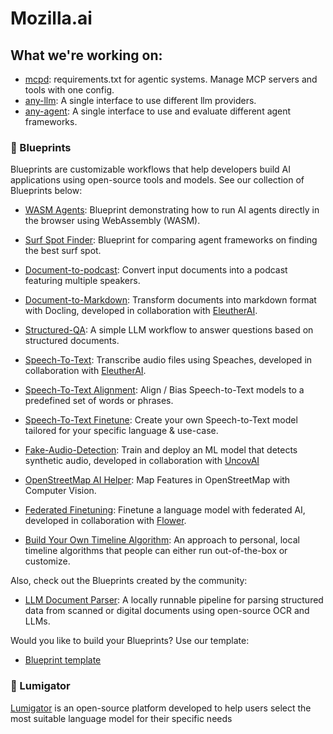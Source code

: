 # Mozilla.ai

## What we're working on:

- [mcpd](https://github.com/mozilla-ai/mcpd): requirements.txt for agentic systems. Manage MCP servers and tools with one config.
- [any-llm](https://github.com/mozilla-ai/any-llm): A single interface to use different llm providers.
- [any-agent](https://github.com/mozilla-ai/any-agent): A single interface to use and evaluate different agent frameworks.


### 📘 Blueprints

Blueprints are customizable workflows that help developers build AI applications using open-source tools and models. See our collection of Blueprints below:

- [WASM Agents](https://github.com/mozilla-ai/wasm-agents-blueprint): Blueprint demonstrating how to run AI agents directly in the browser using WebAssembly (WASM).

- [Surf Spot Finder](https://github.com/mozilla-ai/surf-spot-finder): Blueprint for comparing agent frameworks on finding the best surf spot.
  
- [Document-to-podcast](https://github.com/mozilla-ai/document-to-podcast): Convert input documents into a podcast featuring multiple speakers.

- [Document-to-Markdown](https://github.com/mozilla-ai/document-to-markdown): Transform documents into markdown format with Docling, developed in collaboration with [EleutherAI](https://www.eleuther.ai/).
  
- [Structured-QA](https://github.com/mozilla-ai/structured-qa): A simple LLM workflow to answer questions based on structured documents.
  
- [Speech-To-Text](https://github.com/mozilla-ai/speech-to-text): Transcribe audio files using Speaches, developed in collaboration with [EleutherAI](https://www.eleuther.ai/).

- [Speech-To-Text Alignment](https://github.com/mozilla-ai/speech-to-text-alignment):  Align / Bias Speech-to-Text models to a predefined set of words or phrases. 

- [Speech-To-Text Finetune](https://github.com/mozilla-ai/speech-to-text-finetune): Create your own Speech-to-Text model tailored for your specific language & use-case.

- [Fake-Audio-Detection](https://github.com/mozilla-ai/fake-audio-detection): Train and deploy an ML model that detects synthetic audio, developed in collaboration with [UncovAI](https://uncovai.com/)

- [OpenStreetMap AI Helper](https://github.com/mozilla-ai/osm-ai-helper): Map Features in OpenStreetMap with Computer Vision.

- [Federated Finetuning](https://github.com/mozilla-ai/federated-finetuning): Finetune a language model with federated AI, developed in collaboration with [Flower](https://flower.ai/).

- [Build Your Own Timeline Algorithm](https://github.com/mozilla-ai/byota): An approach to personal, local timeline algorithms that people can either run out-of-the-box or customize.

Also, check out the Blueprints created by the community:
- [LLM Document Parser](https://github.com/oronadavid/llm-document-parser): A locally runnable pipeline for parsing structured data from scanned or digital documents using open-source OCR and LLMs.

Would you like to build your Blueprints? Use our template:

- [Blueprint template](https://github.com/mozilla-ai/Blueprint-template)

### 🐊 Lumigator

[Lumigator](https://github.com/mozilla-ai/lumigator) is an open-source platform developed to help users select the most suitable language model for their specific needs
